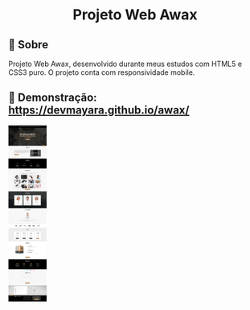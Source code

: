 <h1 align="center">Projeto Web Awax</h1>



## 📖 Sobre

Projeto Web Awax, desenvolvido durante meus estudos com HTML5 e CSS3 puro.
O projeto conta com responsividade mobile.


## 📖 Demonstração: https://devmayara.github.io/awax/

<div>
  <img height="350" src="https://raw.githubusercontent.com/devmayara/awax/main/assets/LAYOUT_DESKTOP.jpg" style="max-width:200%;"/>
</div>
